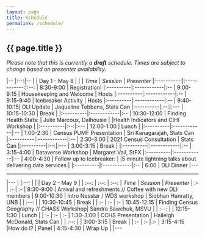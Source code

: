 ```yaml
---
layout: page
title: Schedule
permalink: /schedule/
---
```


## {{ page.title }}

*Please note that this is currently a **draft** schedule. Times are subject to change based on presenter availability.*

|-- |:--:|-- 
| | Day 1 - May 8 |
|
| *Time* | *Session* | *Presenter*
|:----------:|:------------:|:--:
| 8:30-9:00	| Registration|
|:----------|:------------|:--
| 9:00-9:15	| Housekeeping and Welcome	| Hosts
|:----------|:------------|:--
| 9:15-9:40	| Icebreaker Activity |	Hosts
|:----------|:------------|:--
| 9:40-10:15| DLI Update | Jaqueline Tebbens, Stats Can
|:----------|:--:|:---
| 10:15-10:30	| Break	|
|:----------|:------------|:--
| 10:30-12:00	| Finding Health Stats: | Julie Marcoux, Dalhousie
| |Health Indicators and CIHI Workshop | 
|:----------|:--:|:---
| 12:00-1:00 | Lunch	|
|:----------|:------------|:--
| 1:00-2:30	| Census PUMF Presentation | Sri Kanagarajah, Stats Can
|:----------|:------------|:--
| 2:30-3:00	| 2021 Census Consultation | Stats Can
|:----------|:--:|:---
| 3:00-3:15	| Break	|
|:----------|:------------|:--
| 3:15-4:00	| Dataverse Workshop | Margaret Vail, StFX
|:----------|:------------|:--
| 4:00-4:30	| Follow up to Icebreaker: 
| |5 minute lightning talks about delivering data services |
|:----------|:------------|:--
| 6:00 | DLI Dinner 
|---

-------

|---
| |:--: | 
| | Day 2 - May 9 |
| :--: | :--: | :--: 
| *Time* | *Session* | *Presenter*
| :- | :- | :-
| 8:30-9:00	 | Arrival and refreshments // Coffee with new DLI members
| 9:00-10:30	| Intro Nesstar / WDS workshop | Siobhan Hanratty, UNB
|  | :--: | 
| 10:30-10:45	| Break	|
| :- | :- | :-
| 10:45-12:15	| Finding Census Geography // CHASS Workshop| Sandra Sawchuk, MSVU
|  | :--: | 
| 12:15-1:30	| Lunch	|
| :- | :- | :-
| 1:30-3:00	| CCHS Presentation |	Haileigh McDonald, Stats Can
|  | :--: | 
| 3:00-3:15	| Break	|
| :- | :- | :-
| 3:15-4:15	 |How do I?	| Panel
| 4:15-4:30	| Wrap Up	|
|---
